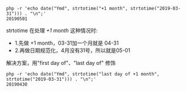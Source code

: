 ```shell
php -r 'echo date("Ymd", strtotime("+1 month", strtotime("2019-03-31"))) . "\n";'
20190501
```

strtotime 在处理 *+1 month* 这种情况时:

- 1.先做 +1 month，03-31加一个月就是 04-31
- 2.再做日期规范化，4月没有31号，所以就是05-01

解决方案，用"first day of"、"last day of" 修饰

```shell
php -r 'echo date("Ymd", strtotime("last day of +1 month", strtotime("2019-03-31"))) . "\n";'
20190430
```

